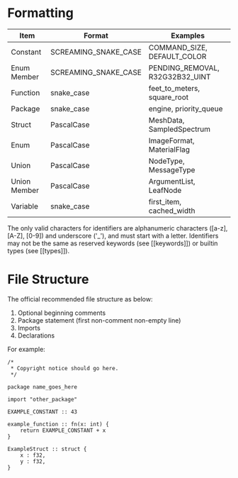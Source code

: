 # Formatting

| Item         | Format               | Examples                        |
|--------------|----------------------|---------------------------------|
| Constant     | SCREAMING_SNAKE_CASE | COMMAND_SIZE, DEFAULT_COLOR     |
| Enum Member  | SCREAMING_SNAKE_CASE | PENDING_REMOVAL, R32G32B32_UINT |
| Function     | snake_case           | feet_to_meters, square_root     |
| Package      | snake_case           | engine, priority_queue          |
| Struct       | PascalCase           | MeshData, SampledSpectrum       |
| Enum         | PascalCase           | ImageFormat, MaterialFlag       |
| Union        | PascalCase           | NodeType, MessageType           |
| Union Member | PascalCase           | ArgumentList, LeafNode          |
| Variable     | snake_case           | first_item, cached_width        |

The only valid characters for identifiers are alphanumeric characters ([a-z], [A-Z], [0-9]) and underscore ('_'), and must start with a letter.
Identifiers may not be the same as reserved keywords (see [[keywords]]) or builtin types (see [[types]]).

# File Structure

The official recommended file structure as below:

1. Optional beginning comments
2. Package statement (first non-comment non-empty line)
3. Imports
4. Declarations

For example:

```
/*
 * Copyright notice should go here.
 */

package name_goes_here

import "other_package"

EXAMPLE_CONSTANT :: 43

example_function :: fn(x: int) {
    return EXAMPLE_CONSTANT + x
}

ExampleStruct :: struct {
    x : f32,
    y : f32,
}
```


